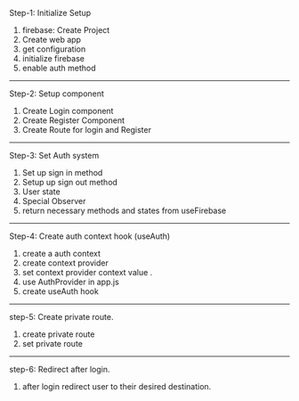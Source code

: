 Step-1: Initialize Setup 
1. firebase: Create Project 
2. Create web app
3. get configuration
4. initialize firebase 
5. enable auth method 

-------------------
Step-2: Setup component 
1. Create Login component 
2. Create Register Component 
3. Create Route for login and Register 
---------------------

Step-3: Set Auth system 
1. Set up sign in method 
2. Setup up sign out method 
3. User state
4. Special Observer 
5. return necessary methods and states from useFirebase 
---------------------

Step-4: Create auth context hook (useAuth)
1. create a auth context 
2. create context provider 
3. set context provider context value . 
4. use AuthProvider in app.js 
5. create useAuth hook 

--------------------
step-5: Create private route. 
1. create private route
2. set private route 
---------------------
step-6: Redirect after login. 
1. after login redirect user to their desired destination. 
